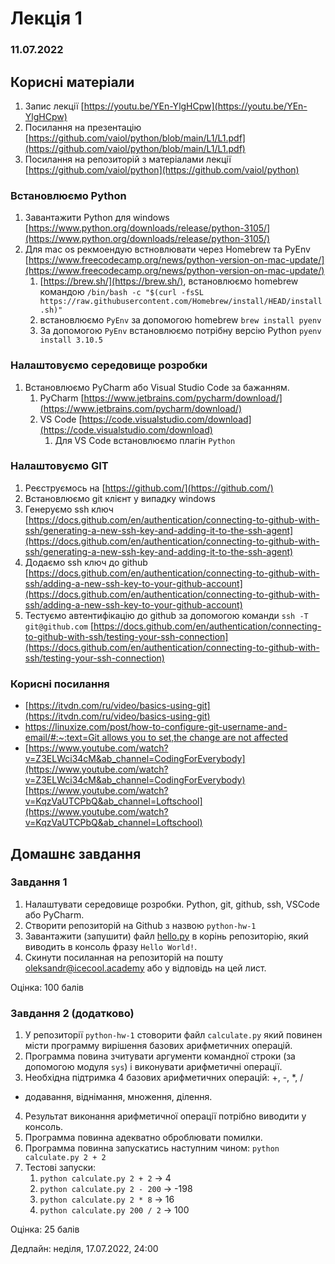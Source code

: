 # Лекція 1
### 11.07.2022

## Корисні матеріали

1. Запис лекції [https://youtu.be/YEn-YlgHCpw](https://youtu.be/YEn-YlgHCpw)
2. Посилання на презентацію [https://github.com/vaiol/python/blob/main/L1/L1.pdf](https://github.com/vaiol/python/blob/main/L1/L1.pdf)
3. Посилання на репозиторій з матеріалами лекції [https://github.com/vaiol/python](https://github.com/vaiol/python)

### Встановлюємо Python

1. Завантажити Python для windows [https://www.python.org/downloads/release/python-3105/](https://www.python.org/downloads/release/python-3105/)
2. Для mac os рекмоендую встновлювати через Homebrew та PyEnv [https://www.freecodecamp.org/news/python-version-on-mac-update/](https://www.freecodecamp.org/news/python-version-on-mac-update/)
    1. [https://brew.sh/](https://brew.sh/), встановлюємо homebrew командою `/bin/bash -c "$(curl -fsSL https://raw.githubusercontent.com/Homebrew/install/HEAD/install.sh)"` 
    2. встановлюємо `PyEnv` за допомогою homebrew `brew install pyenv`
    3. За допомогою `PyEnv` встановлюємо потрібну версію Python `pyenv install 3.10.5`

### Налаштовуємо середовище розробки

1. Встановлюємо PyCharm або Visual Studio Code за бажанням.
    1. PyCharm [https://www.jetbrains.com/pycharm/download/](https://www.jetbrains.com/pycharm/download/)
    2. VS Code [https://code.visualstudio.com/download](https://code.visualstudio.com/download)
        1. Для VS Code встановлюємо плагін `Python`

### Налаштовуємо GIT

1. Реєструємось на [https://github.com/](https://github.com/)
2. Встановлюємо git клієнт у випадку windows
3. Генеруємо ssh ключ [https://docs.github.com/en/authentication/connecting-to-github-with-ssh/generating-a-new-ssh-key-and-adding-it-to-the-ssh-agent](https://docs.github.com/en/authentication/connecting-to-github-with-ssh/generating-a-new-ssh-key-and-adding-it-to-the-ssh-agent)
4. Додаємо ssh ключ до github [https://docs.github.com/en/authentication/connecting-to-github-with-ssh/adding-a-new-ssh-key-to-your-github-account](https://docs.github.com/en/authentication/connecting-to-github-with-ssh/adding-a-new-ssh-key-to-your-github-account)
5. Тестуємо автентифікацію до github за допомогою команди `ssh -T git@github.com` [https://docs.github.com/en/authentication/connecting-to-github-with-ssh/testing-your-ssh-connection](https://docs.github.com/en/authentication/connecting-to-github-with-ssh/testing-your-ssh-connection)

### Корисні посилання

- [https://itvdn.com/ru/video/basics-using-git](https://itvdn.com/ru/video/basics-using-git)
- [https://linuxize.com/post/how-to-configure-git-username-and-email/#:~:text=Git allows you to set,the change are not affected](https://linuxize.com/post/how-to-configure-git-username-and-email/#:~:text=Git%20allows%20you%20to%20set,the%20change%20are%20not%20affected)
- [https://www.youtube.com/watch?v=Z3ELWci34cM&ab_channel=CodingForEverybody](https://www.youtube.com/watch?v=Z3ELWci34cM&ab_channel=CodingForEverybody)[https://www.youtube.com/watch?v=KqzVaUTCPbQ&ab_channel=Loftschool](https://www.youtube.com/watch?v=KqzVaUTCPbQ&ab_channel=Loftschool)


## Домашнє завдання

### Завдання 1

1. Налаштувати середовище розробки. Python, git, github, ssh, VSCode або PyCharm.
2. Створити репозиторій на Github з назвою `python-hw-1`
3. Завантажити (запушити) файл [hello.py](http://hello.py) в корінь репозиторію, який виводить в консоль фразу `Hello World!`.
4. Скинути посиланная на репозиторій на пошту oleksandr@icecool.academy або у відповідь на цей лист.

Оцінка: 100 балів

### Завдання 2 (додатково)

1. У репозиторії `python-hw-1` стоворити файл `calculate.py` який повинен місти программу вирішення базових арифметичних операцій.
2. Программа повина зчитувати аргументи командної строки (за допомогою модуля `sys`) і виконувати арифметичні операції.
3. Необхідна підтримка 4 базових арифметичних операцій: +, -, *, / 
- додавання, віднімання, множення, ділення.
4. Результат виконання арифметичної операції потрібно виводити у консоль.
5. Программа повинна адекватно оброблювати помилки.
6. Программа повинна запускатись наступним чином: `python calculate.py 2 + 2` 
7. Тестові запуски:
    1. `python calculate.py 2 + 2` -> 4
    2. `python calculate.py 2 - 200` -> -198
    3.  `python calculate.py 2 * 8` -> 16
    4.  `python calculate.py 200 / 2` -> 100 

Оцінка: 25 балів

Дедлайн: неділя, 17.07.2022, 24:00